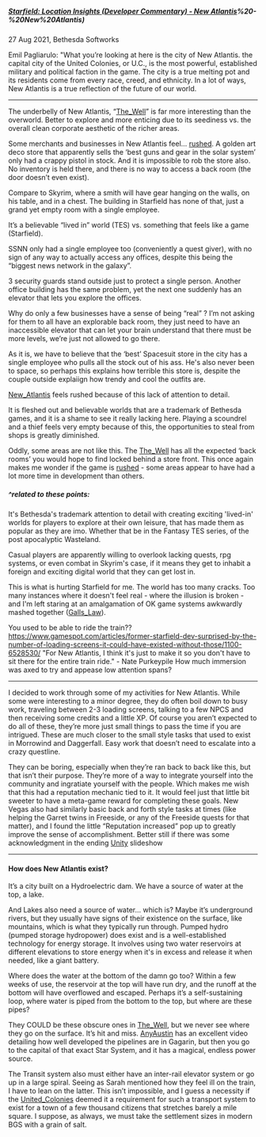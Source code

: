 ##### [Starfield: Location Insights (Developer Commentary) - New Atlantis](Developer%20Commentary)%20-%20New%20Atlantis)
27 Aug 2021, Bethesda Softworks

Emil Pagliarulo:
"What you’re looking at here is the city of New Atlantis. the capital city of the United Colonies, or U.C., is the most powerful, established military and political faction in the game. The city is a true melting pot and its residents come from every race, creed, and ethnicity. In a lot of ways, New Atlantis is a true reflection of the future of our world.

---
The underbelly of New Atlantis, “[The_Well](The_Well.md)” is far more interesting than the overworld. Better to explore and more enticing due to its seediness vs. the overall clean corporate aesthetic of the richer areas.

Some merchants and businesses in New Atlantis feel… [rushed](Poor_Planning.md). A golden art deco store that apparently sells the ‘best guns and gear in the solar system’ only had a crappy pistol in stock. And it is impossible to rob the store also. No inventory is held there, and there is no way to access a back room (the door doesn’t even exist).

Compare to Skyrim, where a smith will have gear hanging on the walls, on his table, and in a chest. The building in Starfield has none of that, just a grand yet empty room with a single employee. 

It’s a believable “lived in” world (TES) vs. something that feels like a game (Starfield).

SSNN only had a single employee too (conveniently a quest giver), with no sign of any way to actually access any offices, despite this being the “biggest news network in the galaxy”. 

3 security guards stand outside just to protect a single person. Another office building has the same problem, yet the next one suddenly has an elevator that lets you explore the offices. 

Why do only a few businesses have a sense of being “real” ? I’m not asking for them to all have an explorable back room, they just need to have an inaccessible elevator that can let your brain understand that there must be more levels, we’re just not allowed to go there. 

As it is, we have to believe that the ‘best’ Spacesuit store in the city has a single employee who pulls all the stock out of his ass. He's also never been to space, so perhaps this explains how terrible this store is, despite the couple outside explaiign how trendy and cool the outfits are.

[New_Atlantis](New_Atlantis.md) feels rushed because of this lack of attention to detail. 

It is fleshed out and believable worlds that are a trademark of Bethesda games, and it is a shame to see it really lacking here.
	Playing a scoundrel and a thief feels very empty because of this, the opportunities to steal from shops is greatly diminished.

Oddly, some areas are not like this. The [The_Well](The_Well.md) has all the expected ‘back rooms’ you would hope to find locked behind a store front. This once again makes me wonder if the game is [rushed](rushed) - some areas appear to have had a lot more time in development than others.

##### ^related to these points:

It's Bethesda's trademark attention to detail with creating exciting 'lived-in' worlds for players to explore at their own leisure, that has made them as popular as they are imo. Whether that be in the Fantasy TES series, of the post apocalyptic Wasteland.

Casual players are apparently willing to overlook lacking quests, rpg systems, or even combat in Skyrim's case, if it means they get to inhabit a foreign and exciting digital world that they can get lost in.

This is what is hurting Starfield for me. The world has too many cracks. Too many instances where it doesn't feel real - where the illusion is broken - and I'm left staring at an amalgamation of OK game systems awkwardly mashed together ([Galls_Law](Galls_Law.md)). 

You used to be able to ride the train??
https://www.gamespot.com/articles/former-starfield-dev-surprised-by-the-number-of-loading-screens-it-could-have-existed-without-those/1100-6528530/
"For New Atlantis, I think it's just to make it so you don't have to sit there for the entire train ride." - Nate Purkeypile
	How much immersion was axed to try and appease low attention spans?

---

I decided to work through some of my activities for New Atlantis. While some were interesting to a minor degree, they do often boil down to busy work, traveling between 2-3 loading screens, talking to a few NPCS and then receiving some credits and a little XP. 
	Of course you aren’t expected to do all of these, they’re more just small things to pass the time if you are intrigued. These are much closer to the small style tasks that used to exist in Morrowind and Daggerfall. Easy work that doesn’t need to escalate into a crazy questline. 

They can be boring, especially when they’re ran back to back like this, but that isn’t their purpose. They’re more of a way to integrate yourself into the community and ingratiate yourself with the people. Which makes me wish that this had a reputation mechanic tied to it. 
	It would feel just that little bit sweeter to have a meta-game reward for completing these goals. New Vegas also had similarly basic back and forth style tasks at times (like helping the Garret twins in Freeside, or any of the Freeside quests for that matter), and I found the little “Reputation increased” pop up to greatly improve the sense of accomplishment.
		Better still if there was some acknowledgment in the ending [Unity](Unity.md) slideshow

---

#### How does New Atlantis exist? 
It’s a city built on a Hydroelectric dam. We have a source of water at the top, a lake. 

And Lakes also need a source of water… which is? 
Maybe it’s underground rivers, but they usually have signs of their existence on the surface, like mountains, which is what they typically run through. 
	Pumped hydro (pumped storage hydropower) does exist and is a well-established technology for energy storage. It involves using two water reservoirs at different elevations to store energy when it's in excess and release it when needed, like a giant battery.

Where does the water at the bottom of the damn go too? Within a few weeks of use, the reservoir at the top will have run dry, and the runoff at the bottom will have overflowed and escaped. Perhaps it’s a self-sustaining loop, where water is piped from the bottom to the top, but where are these pipes? 

They COULD be these obscure ones in [The_Well](The_Well.md), but we never see where they go on the surface. It’s hit and miss. [AnyAustin](Gargarin.md) has an excellent video detailing how well developed the pipelines are in Gagarin, but then you go to the capital of that exact Star System, and it has a magical, endless power source. 

The Transit system also must either have an inter-rail elevator system or go up in a large spiral. Seeing as Sarah mentioned how they feel ill on the train, I have to lean on the latter. This isn’t impossible, and I guess a necessity if the [United_Colonies](United_Colonies.md) deemed it a requirement for such a transport system to exist for a town of a few thousand citizens that stretches barely a mile square. I suppose, as always, we must take the settlement sizes in modern BGS with a grain of salt.
